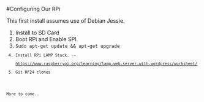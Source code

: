 #Configuring Our RPi

This first install assumes use of Debian Jessie.

1.  Install to SD Card
2.  Boot RPi and Enable SPI.
3.  <code>Sudo apt-get update && apt-get upgrade<code> 
4.  Install RPi LAMP Stack.
    -- <a href="https://www.raspberrypi.org/learning/lamp-web-server-with-wordpress/worksheet/">
    https://www.raspberrypi.org/learning/lamp-web-server-with-wordpress/worksheet/</a>
5.  Git RF24 clones

More to come..
